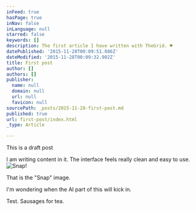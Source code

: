 ```yaml
---
inFeed: true
hasPage: true
inNav: false
inLanguage: null
starred: false
keywords: []
description: The first article I have written with TheGrid. ♥️
datePublished: '2015-11-28T00:09:51.886Z'
dateModified: '2015-11-28T00:09:32.902Z'
title: First post
author: []
authors: []
publisher:
  name: null
  domain: null
  url: null
  favicon: null
sourcePath: _posts/2015-11-28-first-post.md
published: true
url: first-post/index.html
_type: Article

---
```

This is a draft post

I am writing content in it. The interface feels really clean and easy to use.
![Snap!](https://the-grid-user-content.s3-us-west-2.amazonaws.com/b545e505-adb2-47b6-adff-5a9a575192f4.png)

That is the "Snap" image.

I'm wondering when the AI part of this will kick in.

Test. Sausages for tea.